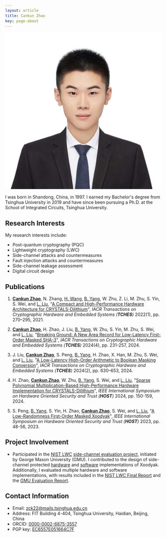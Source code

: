 ```yaml
---
layout: article
title: Cankun Zhao
key: page-about
---
```


<div class="item">
  <div class="item__image">
    <img class="image image--md" src="https://github.com/zck15/zck15.github.io/raw/main/screenshots/CankunZhao.jpg"/>
  </div>
  <div class="item__content">
    <div class="item__description">
      <p>I was born in Shandong, China, in 1997. I earned my Bachelor's degree from Tsinghua University in 2019 and have since been pursuing a Ph.D. at the School of Integrated Circuits, Tsinghua University.</p>
    </div>
  </div>
</div>


## Research Interests
My research interests include:

- Post-quantum cryptography (PQC)
- Lightweight cryptography (LWC)
- Side-channel attacks and countermeasures
- Fault injection attacks and countermeasures
- Side-channel leakage assessment
- Digital circuit design

## Publications

1. **[Cankun Zhao](https://orcid.org/0000-0002-6875-3557)**, N. Zhang, [H. Wang](https://orcid.org/0000-0003-1117-2740), [B. Yang](https://orcid.org/0000-0002-5204-1707), W. Zhu, Z. Li, M. Zhu, S. Yin, S. Wei, and [L. Liu](https://orcid.org/0000-0001-7548-4116), "[A Compact and High-Performance Hardware Architecture for CRYSTALS-Dilithium](https://doi.org/10.46586/tches.v2022.i1.270-295)", *IACR Transactions on Cryptographic Hardware and Embedded Systems (**TCHES**)* 2022(1), pp. 270–295, 2021.

2. **[Cankun Zhao](https://orcid.org/0000-0002-6875-3557)**, H. Zhao, J. Liu, [B. Yang](https://orcid.org/0000-0002-5204-1707), W. Zhu, S. Yin, M. Zhu, S. Wei, and [L. Liu](https://orcid.org/0000-0001-7548-4116), "[Breaking Ground: A New Area Record for Low-Latency First-Order Masked SHA-3](https://tches.iacr.org/index.php/TCHES/article/view/11790)", *IACR Transactions on Cryptographic Hardware and Embedded Systems (**TCHES**)* 2024(4), pp. 231-257, 2024.

3. J. Liu, **[Cankun Zhao](https://orcid.org/0000-0002-6875-3557)**, S. Peng, [B. Yang](https://orcid.org/0000-0002-5204-1707), H. Zhao, X. Han, M. Zhu, S. Wei, and [L. Liu](https://orcid.org/0000-0001-7548-4116), "[A Low-Latency High-Order Arithmetic to Boolean Masking Conversion](https://doi.org/10.46586/tches.v2024.i2.630-653)", *IACR Transactions on Cryptographic Hardware and Embedded Systems (**TCHES**)* 2024(2), pp. 630–653, 2024.

4. H. Zhao, **[Cankun Zhao](https://orcid.org/0000-0002-6875-3557)**, W. Zhu, [B. Yang](https://orcid.org/0000-0002-5204-1707), S. Wei, and [L. Liu](https://orcid.org/0000-0001-7548-4116), "[Sparse Polynomial Multiplication-Based High-Performance Hardware Implementation for CRYSTALS-Dilithium](https://doi.org/10.1109/HOST55342.2024.10545379)", *IEEE International Symposium on Hardware Oriented Security and Trust (**HOST**)* 2024, pp. 150-159, 2024.

5. S. Peng,  [B. Yang](https://orcid.org/0000-0002-5204-1707), S. Yin, H. Zhao, **[Cankun Zhao](https://orcid.org/0000-0002-6875-3557)**, S. Wei, and [L. Liu](https://orcid.org/0000-0001-7548-4116), "[A Low-Randomness First-Order Masked Xoodyak](https://doi.org/10.1109/HOST55118.2023.10133290)", *IEEE International Symposium on Hardware Oriented Security and Trust (**HOST**)* 2023, pp. 48-56, 2023.

## Project Involvement
- Participated in the [NIST LWC](https://csrc.nist.gov/projects/lightweight-cryptography) [side-channel evaluation project](https://cryptography.gmu.edu/athena/index.php?id=LWC), initiated by George Mason University (GMU). I contributed to the design of side-channel protected [hardware](https://cryptography.gmu.edu/athena/LWC/LWC_Finalists_protected_HW_implementations.html) and [software](https://cryptography.gmu.edu/athena/LWC/LWC_Finalists_protected_SW_implementations.html) implementations of Xoodyak. Additionally, I evaluated multiple hardware and software implementations, with results included in the [NIST LWC Final Report](https://csrc.nist.gov/pubs/ir/8454/final) and the [GMU Evaluation Report](https://cryptography.gmu.edu/athena/LWC/SCA_Evaluation_and_Benchmarking_of_LWC_Finalists_LWC_Workshop_2023.pdf).


## Contact Information
- Email: zck22@mails.tsinghua.edu.cn
- Address: FIT Building 4-404, Tsinghua University, Haidian, Beijing, China
- ORCID: [0000-0002-6875-3557](https://orcid.org/0000-0002-6875-3557)
- PGP key: [EC6557E051664C7F](<https://github.com/zck15/zck15.github.io/raw/main/Cankun Zhao_0x51664C7F_public.asc>)
